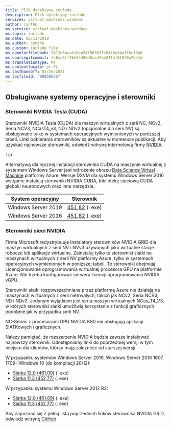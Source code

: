 ```yaml
---
title: Plik dyrektywy include
description: Plik dyrektywy include
services: virtual-machines-windows
author: cynthn
ms.service: virtual-machines-windows
ms.topic: include
ms.date: 02/11/2019
ms.author: cynthn
ms.custom: include file
ms.openlocfilehash: 5413a6acafa0ea54f98383fc8140a34aff0cf840
ms.sourcegitcommit: fc8ce6ff76e64486d5acd7be24faf819f0a7be1d
ms.translationtype: MT
ms.contentlocale: pl-PL
ms.lasthandoff: 01/26/2021
ms.locfileid: "98859655"
---
```

## <a name="supported-operating-systems-and-drivers"></a>Obsługiwane systemy operacyjne i sterowniki

### <a name="nvidia-tesla-cuda-drivers"></a>Sterowniki NVIDIA Tesla (CUDA)

Sterowniki NVIDIA Tesla (CUDA) dla maszyn wirtualnych z serii NC, NCv2, Seria NCV3, NCasT4_v3, ND i NDv2 (opcjonalne dla serii NV) są obsługiwane tylko w systemach operacyjnych wymienionych w poniższej tabeli. Linki pobierania sterowników są aktualne w momencie publikacji. Aby uzyskać najnowsze sterowniki, odwiedź witrynę internetową firmy [NVIDIA](https://www.nvidia.com/).

> [!TIP]
> Alternatywą dla ręcznej instalacji sterownika CUDA na maszynie wirtualnej z systemem Windows Server jest wdrożenie obrazu [Data Science Virtual Machine](../articles/machine-learning/data-science-virtual-machine/overview.md) platformy Azure. Wersje DSVM dla systemu Windows Server 2016 wstępnie instalują sterowniki NVIDIA CUDA, bibliotekę sieciową CUDA głęboki neuronowych oraz inne narzędzia.


| System operacyjny | Sterownik |
| -------- |------------- |
| Windows Server 2019 | [451,82](http://us.download.nvidia.com/tesla/451.82/451.82-tesla-desktop-winserver-2019-2016-international.exe) (. exe) |
| Windows Server 2016 | [451,82](http://us.download.nvidia.com/tesla/451.82/451.82-tesla-desktop-winserver-2019-2016-international.exe) (. exe) |

### <a name="nvidia-grid-drivers"></a>Sterowniki sieci NVIDIA

Firma Microsoft redystrybuuje Instalatory sterowników NVIDIA GRID dla maszyn wirtualnych z serii NV i NVv3 używanych jako wirtualne stacje robocze lub aplikacje wirtualne. Zainstaluj tylko te sterowniki siatki na maszynach wirtualnych z serii NV platformy Azure, tylko w systemach operacyjnych wymienionych w poniższej tabeli. Te sterowniki obejmują Licencjonowanie oprogramowania wirtualnej procesora GPU na platformie Azure. Nie trzeba konfigurować serwera licencji oprogramowania NVIDIA vGPU.

Sterowniki siatki rozpowszechniane przez platformę Azure nie działają na maszynach wirtualnych z serii nietrwałych, takich jak NCv2, Seria NCV3, ND i NDv2. Jedynym wyjątkiem jest seria maszyn wirtualnych NCas_T4_V3, w których sterowniki siatki umożliwią korzystanie z funkcji graficznych podobnie jak w przypadku serii NV.

NC-Series z procesorami GPU NVIDIA K80 nie obsługują aplikacji SIATKowych i graficznych.  

Należy pamiętać, że rozszerzenie NVIDIA będzie zawsze instalować najnowszy sterownik. Udostępniamy linki do poprzedniej wersji w tym miejscu dla klientów, którzy mają zależność od starszej wersji.

W przypadku systemów Windows Server 2019, Windows Server 2016 1607, 1709 i Windows 10 (do kompilacji 20H2):
- [Siatka 12,0 (461,09)](https://go.microsoft.com/fwlink/?linkid=874181) (. exe)
- [Siatka 11,3 (452,77)](https://download.microsoft.com/download/f/d/5/fd5ad39b-89cb-4990-ae85-a6fd30475584/452.77_grid_win10_server2016_server2019_64bit_azure_swl.exe) (. exe) 

W przypadku systemu Windows Server 2012 R2: 
- [Siatka 12,0 (461,09)](https://download.microsoft.com/download/c/5/e/c5e7df99-364d-45f5-bff7-c253d59121f1/461.09_grid_server2012R2_64bit_azure_swl.exe) (. exe)
- [Siatka 11,3 (452,77)](https://download.microsoft.com/download/5/4/3/54323644-3c84-4aa1-97ec-35491f94c866/452.77_grid_server2012R2_64bit_azure_swl.exe) (. exe) 


Aby zapoznać się z pełną listą poprzednich linków sterownika NVIDIA GRID, odwiedź witrynę [GitHub](https://github.com/Azure/azhpc-extensions/blob/master/NvidiaGPU/resources.json)
